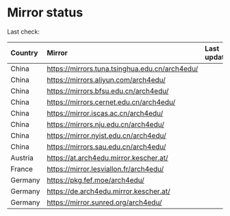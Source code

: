 <script src="./time.js"></script>
# Mirror status
Last check: <script type="text/javascript">localize(1732811343.5676644);</script>

|Country|Mirror|Last update|
|:------|:-----|:----------|
|China|https://mirrors.tuna.tsinghua.edu.cn/arch4edu/|<script type="text/javascript">localize(1732776339);</script>|
|China|https://mirrors.aliyun.com/arch4edu/|<script type="text/javascript">localize(1732776339);</script>|
|China|https://mirrors.bfsu.edu.cn/arch4edu/|<script type="text/javascript">localize(1732776339);</script>|
|China|https://mirrors.cernet.edu.cn/arch4edu/|<script type="text/javascript">localize(1732776339);</script>|
|China|https://mirror.iscas.ac.cn/arch4edu/|<script type="text/javascript">localize(1732776339);</script>|
|China|https://mirrors.nju.edu.cn/arch4edu/|<script type="text/javascript">localize(1732689854);</script>|
|China|https://mirror.nyist.edu.cn/arch4edu/|<script type="text/javascript">localize(1732776339);</script>|
|China|https://mirrors.sau.edu.cn/arch4edu/|<script type="text/javascript">localize(1731653531);</script>|
|Austria|https://at.arch4edu.mirror.kescher.at/|<script type="text/javascript">localize(1732776339);</script>|
|France|https://mirror.lesviallon.fr/arch4edu/|<script type="text/javascript">localize(1732776339);</script>|
|Germany|https://pkg.fef.moe/arch4edu/|<script type="text/javascript">localize(1732776339);</script>|
|Germany|https://de.arch4edu.mirror.kescher.at/|<script type="text/javascript">localize(1732776339);</script>|
|Germany|https://mirror.sunred.org/arch4edu/|<script type="text/javascript">localize(1732776339);</script>|

<script src="./tablefilter/tablefilter.js"></script>
<script src="./table.js"></script>